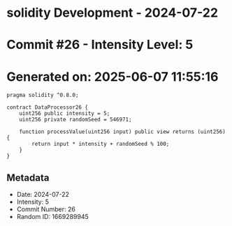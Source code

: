 ﻿# solidity Development - 2024-07-22
# Commit #26 - Intensity Level: 5
# Generated on: 2025-06-07 11:55:16
```solidity
pragma solidity ^0.8.0;

contract DataProcessor26 {
    uint256 public intensity = 5;
    uint256 private randomSeed = 546971;

    function processValue(uint256 input) public view returns (uint256) {
        return input * intensity + randomSeed % 100;
    }
}
```
## Metadata
- Date: 2024-07-22
- Intensity: 5
- Commit Number: 26
- Random ID: 1669289945
